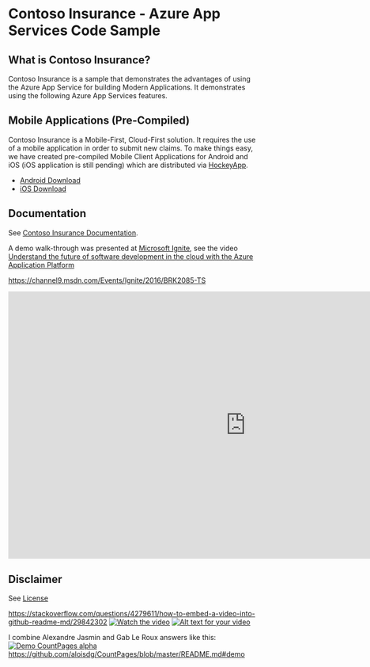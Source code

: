 # Contoso Insurance - Azure App Services Code Sample

## What is Contoso Insurance?

Contoso Insurance is a sample that demonstrates the advantages of using the Azure App Service for building Modern Applications.  It demonstrates using the following Azure App Services features.

## Mobile Applications (Pre-Compiled)

Contoso Insurance is a Mobile-First, Cloud-First solution. It requires the use of a mobile application in order to submit new claims. To make things easy, we have created pre-compiled Mobile Client Applications for Android and iOS (iOS application is still pending) which are distributed via [HockeyApp](http://www.hockeyapp.net).

* [Android Download](https://rink.hockeyapp.net/apps/d561032d215f4fd3a857f2ca4dd11146)
* [iOS Download](https://rink.hockeyapp.net/apps/d45d0d8c842443a98850e39975882d7d)

## Documentation

See [Contoso Insurance Documentation](https://azure-samples.github.io/ContosoInsurance).

A demo walk-through was presented at [Microsoft Ignite](https://ignite.microsoft.com), see the video [Understand the future of software development in the cloud with the Azure Application Platform](https://channel9.msdn.com/Events/Ignite/2016/BRK2085-TS)

https://channel9.msdn.com/Events/Ignite/2016/BRK2085-TS 

<iframe src="https://channel9.msdn.com/Events/Ignite/2016/BRK2085-TS/player" width="960" height="540" allowFullScreen frameBorder="0"></iframe>

## Disclaimer

See [License](LICENSE.txt)

https://stackoverflow.com/questions/4279611/how-to-embed-a-video-into-github-readme-md/29842302 
[![Watch the video](https://raw.github.com/GabLeRoux/WebMole/master/ressources/WebMole_Youtube_Video.png)](http://youtu.be/vt5fpE0bzSY) 
[![Alt text for your video](https://img.youtube.com/vi/T-D1KVIuvjA/0.jpg)](http://www.youtube.com/watch?v=T-D1KVIuvjA)

I combine Alexandre Jasmin and Gab Le Roux answers like this:
[![Demo CountPages alpha](https://share.gifyoutube.com/KzB6Gb.gif)](https://www.youtube.com/watch?v=ek1j272iAmc)
https://github.com/aloisdg/CountPages/blob/master/README.md#demo
